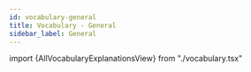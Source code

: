 ```yaml
---
id: vocabulary-general
title: Vocabulary - General
sidebar_label: General
---
```


import {AllVocabularyExplanationsView} from "./vocabulary.tsx"

<AllVocabularyExplanationsView category="General" />
